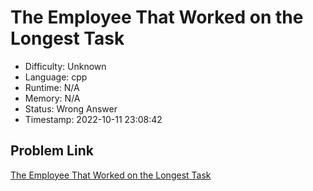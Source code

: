 # The Employee That Worked on the Longest Task

- Difficulty: Unknown
- Language: cpp
- Runtime: N/A
- Memory: N/A
- Status: Wrong Answer
- Timestamp: 2022-10-11 23:08:42

## Problem Link
[The Employee That Worked on the Longest Task](https://leetcode.com/problems/the-employee-that-worked-on-the-longest-task)

